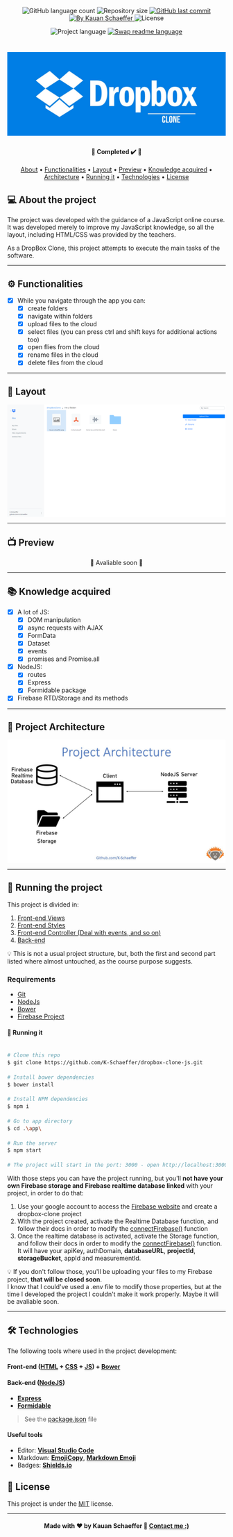 <!-- Badges session -->
<p align="center">
  <img alt="GitHub language count" src="https://img.shields.io/github/languages/count/K-Schaeffer/dropbox-clone-js?color=%2304D361">
  
   <img alt="Repository size" src="https://img.shields.io/github/repo-size/K-Schaeffer/dropbox-clone-js">

  <a href="https://github.com/K-Schaeffer/dropbox-clone-js/commits/master">
    <img alt="GitHub last commit" src="https://img.shields.io/github/last-commit/K-Schaeffer/dropbox-clone-js">
  </a>
  
  <a href="https://www.linkedin.com/in/k-schaeffer/">
    <img alt="By Kauan Schaeffer" src="https://img.shields.io/badge/Made%20by-Kauan%20Schaeffer-important">
  </a>
  
  <img alt="License" src="https://img.shields.io/badge/license-MIT-brightgreen">  
</p>

<p align="center">
    	<img alt="Project language" src="https://img.shields.io/badge/Project%20Lang-English 🇺🇸-informational">
	<a href="">
    		<img alt="Swap readme language" src="https://img.shields.io/badge/Portuguese%20ReadMe-Not yet-important">
  	</a>

	
</p>

<!--Banner session-->
<h1 align="center">
    <img alt="DropBox-Banner" title="DropBox-Clone" src=".github/banner.jpg"/>
</h1>

<!--Status session-->
<h4 align="center"> 
	🚧 Completed ✔️ 🚧
</h4>

<!-- Index session-->
<p align="center">
 <a href="#-about-the-project">About</a> •
 <a href="#-functionalities">Functionalities</a> • 
 <a href="#-layout">Layout</a> • 
 <a href="#-preview">Preview</a> • 
 <a href="#-knowledge-acquired">Knowledge acquired</a> •
 <a href="#-project-architecture">Architecture</a> • 
 <a href="#-running-the-project">Running it</a> • 
 <a href="#-technologies">Technologies</a> • 
 <a href="#-license">License</a>
</p>

<!--About session-->
## 💻 About the project

The project was developed with the guidance of a JavaScript online course. 
It was developed merely to improve my JavaScript knowledge, so all the layout, including HTML/CSS was provided by the teachers.

As a DropBox Clone, this project attempts to execute the main tasks of the software.

---

<!--Functionalities session-->
## ⚙️ Functionalities

- [x] While you navigate through the app you can:
  - [x] create folders
  - [x] navigate within folders
  - [x] upload files to the cloud
  - [x] select files (you can press ctrl and shift keys for additional actions too) 
  - [X] open flies from the cloud
  - [x] rename files in the cloud
  - [x] delete files from the cloud
  
---

<!--Layout session-->
## 🎨 Layout

<p align="center" style="display: flex; align-items: flex-start; justify-content: center;">
  <img alt="Layout" title="Layout" src=".github/layout.png">
</p>

---

<!--Preview session-->
## 📺 Preview

<p align="center">
🚧 Avaliable soon 🚧
</p>

---

<!--Knowledge session-->
## 📚 Knowledge acquired

- [x] A lot of JS:
  - [x] DOM manipulation
  - [x] async requests with AJAX
  - [X] FormData
  - [X] Dataset
  - [X] events 
  - [X] promises and Promise.all 
  
- [x] NodeJS:
  - [X] routes 
  - [X] Express
  - [X] Formidable package

- [x] Firebase RTD/Storage and its methods

---

<!--Architecture session-->
## 📐 Project Architecture

<p align="center" style="display: flex; align-items: flex-start; justify-content: center;">
  <img alt="Layout" title="Layout" src=".github/architecture.jpg">
</p>

---

<!--Running session-->
## 🚀 Running the project

This project is divided in:
1. [Front-end Views](/app/views)
2. [Front-end Styles](/app/public/assets/css/dropbox-clone.css)
3. [Front-end Controller (Deal with events, and so on)](/app/public/src)
4. [Back-end](/app/app.js) 

💡 This is not a usual project structure, but, both the first and second part listed where almost untouched, as the course purpose suggests.

### Requirements

* [Git](https://git-scm.com)
* [NodeJs](https://nodejs.org/en/)
* [Bower](https://bower.io)
* [Firebase Project](https://console.firebase.google.com)


#### 🎲 Running it

```bash

# Clone this repo
$ git clone https://github.com/K-Schaeffer/dropbox-clone-js.git

# Install bower dependencies
$ bower install

# Install NPM dependencies
$ npm i

# Go to app directory
$ cd .\app\

# Run the server
$ npm start

# The project will start in the port: 3000 - open http://localhost:3000 

```

With those steps you can have the project running, but you'll **not have your own Firebase storage and Firebase realtime database linked** with your project, in order to do that:

1. Use your google account to access the [Firebase website](https://console.firebase.google.com) and create a dropbox-clone project
2. With the project created, activate the Realtime Database function, and follow their docs in order to modify the [connectFirebase()](/app/public/src/controller/DropBoxController.js) function
3. Once the realtime database is activated, activate the Storage function, and follow their docs in order to modify the [connectFirebase()](/app/public/src/controller/DropBoxController.js) function. <br>
It will have your apiKey, authDomain, **databaseURL**, **projectId**, **storageBucket**, appId and measurementId.

💡 If you don't follow those, you'll be uploading your files to my Firebase project, **that will be closed soon**.<br>
I know that I could've used a .env file to modify those properties, but at the time I developed the project I couldn't make it work properly.
Maybe it will be avaliable soon.


---

<!--Tecnologies session-->
## 🛠 Technologies

The following tools where used in the project development:

#### **Front-end**  ([HTML](https://developer.mozilla.org/pt-BR/docs/Web/HTML)  +  [CSS](https://developer.mozilla.org/pt-BR/docs/Web/CSS) + [JS](https://developer.mozilla.org/pt-BR/docs/Web/JavaScript)) + [Bower](https://bower.io)

#### **Back-end**  ([NodeJS](https://nodejs.org/en/))

-   **[Express](https://expressjs.com/)**
-   **[Formidable](https://www.npmjs.com/package/formidable)**

> See the [package.json](/app/package.json) file
#### **Useful tools**

-   Editor:  **[Visual Studio Code](https://code.visualstudio.com/)**
-   Markdown:  **[EmojiCopy](https://www.emojicopy.com)**,  **[Markdown Emoji](https://gist.github.com/rxaviers/7360908)**
-   Badges:  **[Shields.io](https://shields.io)**



<!--License session-->
## 📝 License

This project is under the [MIT](./LICENSE) license.

---

<!--Bottom session-->
<h4 align=center>Made with ❤️ by Kauan Schaeffer 👋 <a href="https://www.linkedin.com/in/k-schaeffer/">Contact me :)</a></a></h4>
